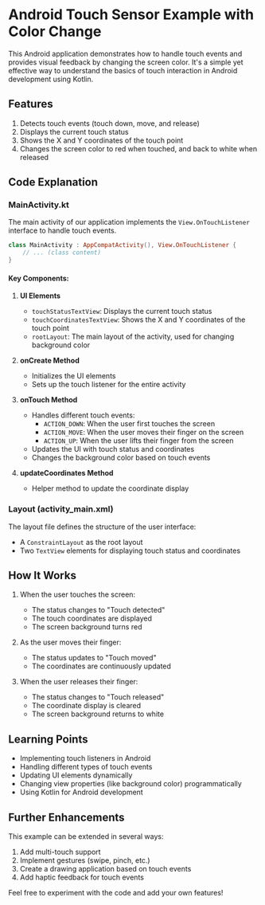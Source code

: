 # Android Touch Sensor Example with Color Change

This Android application demonstrates how to handle touch events and provides visual feedback by changing the screen color. It's a simple yet effective way to understand the basics of touch interaction in Android development using Kotlin.

## Features

1. Detects touch events (touch down, move, and release)
2. Displays the current touch status
3. Shows the X and Y coordinates of the touch point
4. Changes the screen color to red when touched, and back to white when released

## Code Explanation

### MainActivity.kt

The main activity of our application implements the `View.OnTouchListener` interface to handle touch events.

```kotlin
class MainActivity : AppCompatActivity(), View.OnTouchListener {
    // ... (class content)
}
```

#### Key Components:

1. **UI Elements**
   - `touchStatusTextView`: Displays the current touch status
   - `touchCoordinatesTextView`: Shows the X and Y coordinates of the touch point
   - `rootLayout`: The main layout of the activity, used for changing background color

2. **onCreate Method**
   - Initializes the UI elements
   - Sets up the touch listener for the entire activity

3. **onTouch Method**
   - Handles different touch events:
     - `ACTION_DOWN`: When the user first touches the screen
     - `ACTION_MOVE`: When the user moves their finger on the screen
     - `ACTION_UP`: When the user lifts their finger from the screen
   - Updates the UI with touch status and coordinates
   - Changes the background color based on touch events

4. **updateCoordinates Method**
   - Helper method to update the coordinate display

### Layout (activity_main.xml)

The layout file defines the structure of the user interface:

- A `ConstraintLayout` as the root layout
- Two `TextView` elements for displaying touch status and coordinates

## How It Works

1. When the user touches the screen:
   - The status changes to "Touch detected"
   - The touch coordinates are displayed
   - The screen background turns red

2. As the user moves their finger:
   - The status updates to "Touch moved"
   - The coordinates are continuously updated

3. When the user releases their finger:
   - The status changes to "Touch released"
   - The coordinate display is cleared
   - The screen background returns to white

## Learning Points

- Implementing touch listeners in Android
- Handling different types of touch events
- Updating UI elements dynamically
- Changing view properties (like background color) programmatically
- Using Kotlin for Android development

## Further Enhancements

This example can be extended in several ways:

1. Add multi-touch support
2. Implement gestures (swipe, pinch, etc.)
3. Create a drawing application based on touch events
4. Add haptic feedback for touch events

Feel free to experiment with the code and add your own features!

